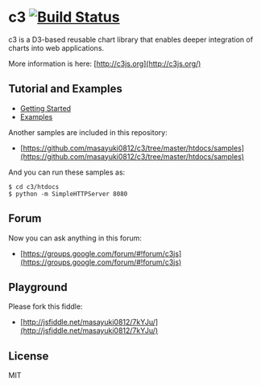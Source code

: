 c3 [![Build Status](https://travis-ci.org/masayuki0812/c3.svg?branch=master)](https://travis-ci.org/masayuki0812/c3)
==

c3 is a D3-based reusable chart library that enables deeper integration of charts into web applications.

More information is here: [http://c3js.org](http://c3js.org/)

## Tutorial and Examples

+ [Getting Started](http://c3js.org/gettingstarted.html)
+ [Examples](http://c3js.org/examples.html)

Another samples are included in this repository:
+ [https://github.com/masayuki0812/c3/tree/master/htdocs/samples](https://github.com/masayuki0812/c3/tree/master/htdocs/samples)

And you can run these samples as:
```
$ cd c3/htdocs
$ python -m SimpleHTTPServer 8080
```

## Forum
Now you can ask anything in this forum:
+ [https://groups.google.com/forum/#!forum/c3js](https://groups.google.com/forum/#!forum/c3js)

## Playground
Please fork this fiddle:
+ [http://jsfiddle.net/masayuki0812/7kYJu/](http://jsfiddle.net/masayuki0812/7kYJu/)

## License
MIT
